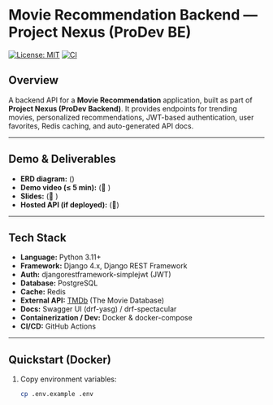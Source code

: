 
# Movie Recommendation Backend — Project Nexus (ProDev BE)

[![License: MIT](https://img.shields.io/badge/License-MIT-blue.svg)]()
[![CI](https://img.shields.io/badge/CI-GitHub%20Actions-lightgrey.svg)]()

## Overview

A backend API for a **Movie Recommendation** application, built as part of **Project Nexus (ProDev Backend)**.
It provides endpoints for trending movies, personalized recommendations, JWT-based authentication, user favorites, Redis caching, and auto-generated API docs.

---

## Demo & Deliverables

- **ERD diagram:** ()
- **Demo video (≤ 5 min):** (🔗 )
- **Slides:** (🔗 )
- **Hosted API (if deployed):** (🔗)

---

## Tech Stack

- **Language:** Python 3.11+
- **Framework:** Django 4.x, Django REST Framework
- **Auth:** djangorestframework-simplejwt (JWT)
- **Database:** PostgreSQL
- **Cache:** Redis
- **External API:** [TMDb](https://www.themoviedb.org/) (The Movie Database)
- **Docs:** Swagger UI (drf-yasg) / drf-spectacular
- **Containerization / Dev:** Docker & docker-compose
- **CI/CD:** GitHub Actions

---

## Quickstart (Docker)

1. Copy environment variables:
   ```bash
   cp .env.example .env
   ```
